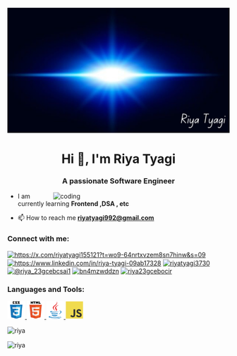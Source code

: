 ![logo](https://github.com/riya106/riya106/blob/main/Riya%20Tyagi2.png)
<h1 align="center">Hi 👋, I'm Riya Tyagi</h1>
<h3 align="center">A passionate Software Engineer</h3>
<img align="right" alt="coding" width="400" src="https://cdn.dribbble.com/users/4055494/screenshots/15215756/media/d2b66c4ca0192aa26d103448b3d1518b.gif">

- I am currently learning **Frontend ,DSA , etc**

- 📫 How to reach me **riyatyagi992@gmail.com**

<h3 align="left">Connect with me:</h3>
<p align="left">
<a href="https://x.com/RiyaTyagi155121?t=wO9-64nrTxVzeM8sN7hinw&s=09" target="blank"><img align="center" src="https://raw.githubusercontent.com/rahuldkjain/github-profile-readme-generator/master/src/images/icons/Social/twitter.svg" alt="https://x.com/riyatyagi155121?t=wo9-64nrtxvzem8sn7hinw&s=09" height="30" width="40" /></a>
<a href="https://www.linkedin.com/in/riya-tyagi-09ab17328/?utm_source=share&utm_campaign=share_via&utm_content=profile&utm_medium=android_app" target="blank"><img align="center" src="https://raw.githubusercontent.com/rahuldkjain/github-profile-readme-generator/master/src/images/icons/Social/linked-in-alt.svg" alt="https://www.linkedin.com/in/riya-tyagi-09ab17328" height="30" width="40" /></a>
<a href="https://instagram.com/riyatyagi3730" target="blank"><img align="center" src="https://raw.githubusercontent.com/rahuldkjain/github-profile-readme-generator/master/src/images/icons/Social/instagram.svg" alt="riyatyagi3730" height="30" width="40" /></a>
<a href="https://www.hackerrank.com/@riya_23gcebcsai1" target="blank"><img align="center" src="https://raw.githubusercontent.com/rahuldkjain/github-profile-readme-generator/master/src/images/icons/Social/hackerrank.svg" alt="@riya_23gcebcsai1" height="30" width="40" /></a>
<a href="https://www.leetcode.com/bn4mzwddzn" target="blank"><img align="center" src="https://raw.githubusercontent.com/rahuldkjain/github-profile-readme-generator/master/src/images/icons/Social/leet-code.svg" alt="bn4mzwddzn" height="30" width="40" /></a>
<a href="https://auth.geeksforgeeks.org/user/riya23gcebocir" target="blank"><img align="center" src="https://raw.githubusercontent.com/rahuldkjain/github-profile-readme-generator/master/src/images/icons/Social/geeks-for-geeks.svg" alt="riya23gcebocir" height="30" width="40" /></a>
</p>

<h3 align="left">Languages and Tools:</h3>
<p align="left"> <a href="https://www.w3schools.com/css/" target="_blank" rel="noreferrer"> <img src="https://raw.githubusercontent.com/devicons/devicon/master/icons/css3/css3-original-wordmark.svg" alt="css3" width="40" height="40"/> </a> <a href="https://www.w3.org/html/" target="_blank" rel="noreferrer"> <img src="https://raw.githubusercontent.com/devicons/devicon/master/icons/html5/html5-original-wordmark.svg" alt="html5" width="40" height="40"/> </a> <a href="https://www.java.com" target="_blank" rel="noreferrer"> <img src="https://raw.githubusercontent.com/devicons/devicon/master/icons/java/java-original.svg" alt="java" width="40" height="40"/> </a> <a href="https://developer.mozilla.org/en-US/docs/Web/JavaScript" target="_blank" rel="noreferrer"> <img src="https://raw.githubusercontent.com/devicons/devicon/master/icons/javascript/javascript-original.svg" alt="javascript" width="40" height="40"/> </a> </p>

<p><img align="center" src="https://github-readme-stats.vercel.app/api/top-langs?username=riya&show_icons=true&locale=en&layout=compact" alt="riya" /></p>

<p><img align="center" src="https://github-readme-streak-stats.herokuapp.com/?user=riya&" alt="riya" /></p>



